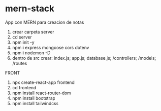 # mern-stack
 App con MERN para creacion de notas 


1) crear carpeta server
2) cd server
3) npm init -y
4) npm i express mongoose cors dotenv
5) npm i nodemon -D
6) dentro de src crear: index.js; app.js; database.js; /controllers; /models; /routes

FRONT
1) npx create-react-app frontend
2) cd frontend
3) npm install react-router-dom
4) npm install bootstrap
5) npm install tailwindcss
